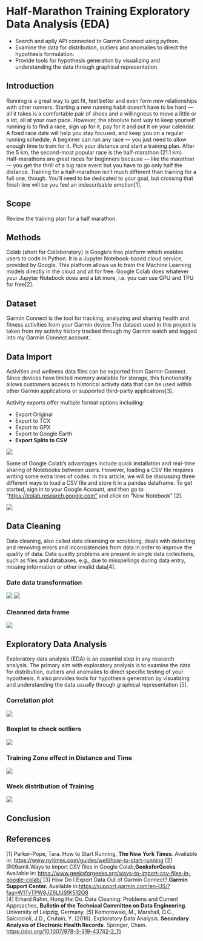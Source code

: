 # Half-Marathon Training Exploratory Data Analysis (EDA)
* Search and aplly API connected to Garmin Connect using python.
* Examine the data for distribution, outliers and anomalies to direct the hypothesis formulation.
* Provide tools for hypothesis generation by visualizing and understanding the data through graphical representation.

## Introduction
Running is a great way to get fit, feel better and even form new relationships with other runners. Starting a new running habit doesn’t have to be hard — all it takes is a comfortable pair of shoes and a willingness to move a little or a lot, all at your own pace. However, the absolute best way to keep yourself running is to find a race, sign up for it, pay for it and put it on your calendar. A fixed race date will help you stay focused, and keep you on a regular running schedule. A beginner can run any race — you just need to allow enough time to train for it. Pick your distance and start a training plan. After the 5 km, the second-most popular race is the half-marathon (21.1 km). Half-marathons are great races for beginners because — like the marathon — you get the thrill of a big race event but you have to go only half the distance. Training for a half-marathon isn’t much different than training for a full one, though. You’ll need to be dedicated to your goal, but crossing that finish line will be you feel an indescribable emotion[1].

## Scope
Review the training plan for a half marathon.

## Methods
Colab (short for Collaboratory) is Google’s free platform which enables users to code in Python. It is a Jupyter Notebook-based cloud service, provided by Google. This platform allows us to train the Machine Learning models directly in the cloud and all for free. Google Colab does whatever your Jupyter Notebook does and a bit more, i.e. you can use GPU and TPU for free[2].

## Dataset
Garmin Connect is the tool for tracking, analyzing and sharing health and fitness activities from your Garmin device.The dataset used in this project is taken from my activity history tracked through my Garmin watch and logged into my Garmin Connect account.

## Data Import
Activities and wellness data files can be exported from Garmin Connect. Since devices have limited memory available for storage, this functionality allows customers access to historical activity data that can be used within other Garmin applications or supported third-party applications[3].

Activity exports offer multiple format options including:
* Export Original
* Export to TCX
* Export to GPX
* Export to Google Earth
* **Export Splits to CSV**

![](images/Impor_1.png)

Some of Google Colab’s advantages include quick installation and real-time sharing of Notebooks between users. 
However, loading a CSV file requires writing some extra lines of codes. In this article, we will be discussing three different ways to load a CSV file and store it in a pandas dataframe. To get started, sign in to your Google Account, and then go to “https://colab.research.google.com” and click on “New Notebook” [2]. 

![](images/Impor_2.png)

## Data Cleaning
Data cleaning, also called data cleansing or scrubbing, deals with detecting and removing errors and inconsistencies from data in order to improve the quality of data. Data quality problems are present in single data collections, such as files and databases, e.g., due to misspellings during data entry, missing information or other invalid data[4].

### Date data transformation
![](images/Limpeza_1.png)
![](images/Limpeza_2.png)

### Cleanned data frame
![](images/Limpeza_4.png)

## Exploratory Data Analysis
Exploratory data analysis (EDA) is an essential step in any research analysis. The primary aim with exploratory analysis is to examine the data for distribution, outliers and anomalies to direct specific testing of your hypothesis. It also provides tools for hypothesis generation by visualizing and understanding the data usually through graphical representation [5].

### Correlation plot
![](images/Imagem_1.png)

### Boxplot to check outliers
![](images/Imagem_2.png)

### Training Zone effect in Distance and Time
![](images/Imagem_3.png)

### Week distribution of Training  
![](images/Imagem_4.png)

## Conclusion

## References
[1] Parker-Pope, Tara. How to Start Running, **The New York Times**. Available in: https://www.nytimes.com/guides/well/how-to-start-running
[2] @09amit.Ways to import CSV files in Google Colab,**GeeksforGeeks**. Available in: https://www.geeksforgeeks.org/ways-to-import-csv-files-in-google-colab/
[3] How Do I Export Data Out of Garmin Connect?.**Garmin Support Center.** Available in:https://support.garmin.com/en-US/?faq=W1TvTPW8JZ6LfJSfK512Q8  
[4] Erhard Rahm, Hong Hai Do. Data Cleaning: Problems and Current Approaches, **Bulletin of the Technical Committee on Data Engineering**. University of Leipzig, Germany.
[5] Komorowski, M., Marshall, D.C., Salciccioli, J.D., Crutain, Y. (2016). Exploratory Data Analysis. **Secondary Analysis of Electronic Health Records**. Springer, Cham. https://doi.org/10.1007/978-3-319-43742-2_15
